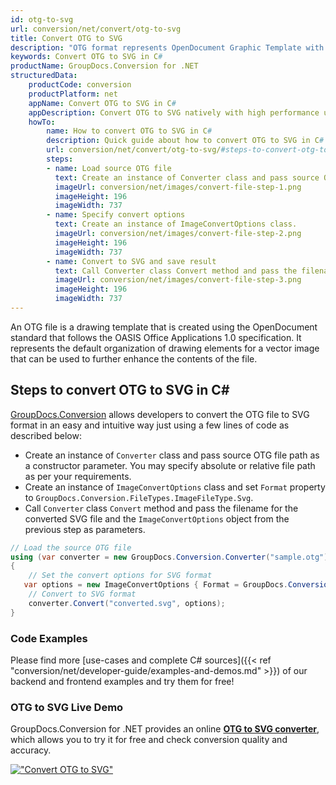 ```yaml
---
id: otg-to-svg
url: conversion/net/convert/otg-to-svg
title: Convert OTG to SVG
description: "OTG format represents OpenDocument Graphic Template with .otg extension. Learn how to convert OTG to SVG file programmatically in C# language using GroupDocs.Conversion for .NET library."
keywords: Convert OTG to SVG in C#
productName: GroupDocs.Conversion for .NET
structuredData:
    productCode: conversion
    productPlatform: net
    appName: Convert OTG to SVG in C#
    appDescription: Convert OTG to SVG natively with high performance using C# language and server side GroupDocs.Conversion for .NET APIs, without the use of any software like Microsoft or Open Office.
    howTo:
        name: How to convert OTG to SVG in C# 
        description: Quick guide about how to convert OTG to SVG in C# with high performance and accuracy.
        url: conversion/net/convert/otg-to-svg/#steps-to-convert-otg-to-svg-in-c
        steps:
        - name: Load source OTG file 
          text: Create an instance of Converter class and pass source OTG file path as a constructor parameter. You may specify absolute or relative file path as per your requirements. 
          imageUrl: conversion/net/images/convert-file-step-1.png
          imageHeight: 196
          imageWidth: 737
        - name: Specify convert options 
          text: Create an instance of ImageConvertOptions class.
          imageUrl: conversion/net/images/convert-file-step-2.png
          imageHeight: 196
          imageWidth: 737
        - name: Convert to SVG and save result 
          text: Call Converter class Convert method and pass the filename for the converted HTML file and the ImageConvertOptions object from the previous step as parameters.
          imageUrl: conversion/net/images/convert-file-step-3.png
          imageHeight: 196
          imageWidth: 737
---
```


An OTG file is a drawing template that is created using the OpenDocument standard that follows the OASIS Office Applications 1.0 specification. It represents the default organization of drawing elements for a vector image that can be used to further enhance the contents of the file.

## Steps to convert OTG to SVG in C#

[GroupDocs.Conversion](https://products.groupdocs.com/conversion/net) allows developers to convert the OTG file to SVG format in an easy and intuitive way just using a few lines of code as described below:

* Create an instance of `Converter` class and pass source OTG file path as a constructor parameter. You may specify absolute or relative file path as per your requirements. 
* Create an instance of `ImageConvertOptions` class and set `Format` property to `GroupDocs.Conversion.FileTypes.ImageFileType.Svg`.
* Call `Converter` class `Convert` method and pass the filename for the converted SVG file and the `ImageConvertOptions` object from the previous step as parameters.

```csharp
// Load the source OTG file
using (var converter = new GroupDocs.Conversion.Converter("sample.otg"))
{
    // Set the convert options for SVG format
   var options = new ImageConvertOptions { Format = GroupDocs.Conversion.FileTypes.ImageFileType.Svg };
    // Convert to SVG format
    converter.Convert("converted.svg", options);
}
```

### Code Examples

Please find more [use-cases and complete C# sources]({{< ref "conversion/net/developer-guide/examples-and-demos.md" >}}) of our backend and frontend examples and try them for free!

### OTG to SVG Live Demo

GroupDocs.Conversion for .NET provides an online [**OTG to SVG converter**](https://products.groupdocs.app/conversion/otg-to-svg), which allows you to try it for free and check conversion quality and accuracy.

[!["Convert OTG to SVG"](conversion/net/images/convert-to-svg/convert-otg-to-svg.png)](https://products.groupdocs.app/conversion/otg-to-svg)